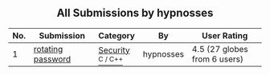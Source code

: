 ﻿<div align="center">

## All Submissions by hypnosses

</div>

No.  | Submission | Category | By   | User Rating
---- | ---------- | -------- | ---- | -----------
1 | [rotating password<br />](https://github.com/Planet-Source-Code/hypnosses-rotating-password__3-8699) | [Security<br /><sup>C / C++</sup>](../ByCategory/security__3-14.md) | hypnosses | 4.5 (27 globes from 6 users)
